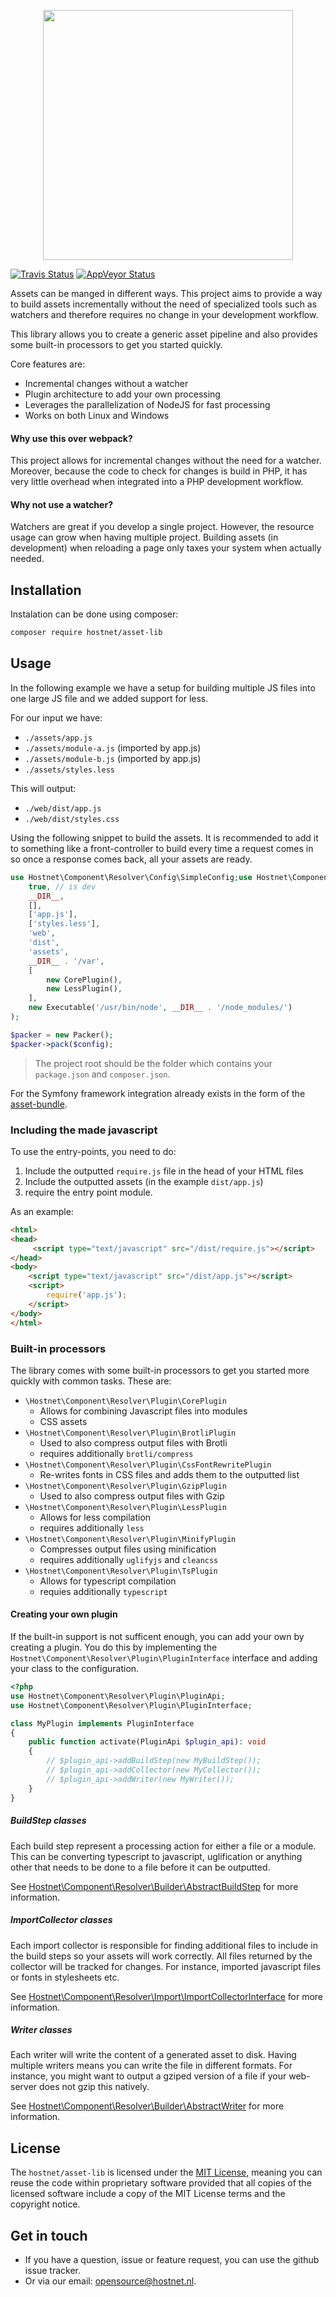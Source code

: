 <p align="center"><a href="http://www.hostnet.nl" target="_blank">
    <img width="400" src="https://www.hostnet.nl/images/hostnet.svg">
</a></p>

[![Travis Status](https://travis-ci.org/hostnet/asset-lib.svg?branch=master)](https://travis-ci.org/hostnet/asset-lib)
[![AppVeyor Status](https://ci.appveyor.com/api/projects/status/github/hostnet/asset-lib?svg=true)](https://ci.appveyor.com/project/yannickl88/asset-lib)

Assets can be manged in different ways. This project aims to provide a way to build assets incrementally without the need of specialized tools such as watchers and therefore requires no change in your development workflow.

This library allows you to create a generic asset pipeline and also provides some built-in processors to get you started quickly.

Core features are:
 - Incremental changes without a watcher
 - Plugin architecture to add your own processing
 - Leverages the parallelization of NodeJS for fast processing
 - Works on both Linux and Windows
 
#### Why use this over webpack?
This project allows for incremental changes without the need for a watcher. Moreover, because the code to check for changes is build in PHP, it has very little overhead when integrated into a PHP development workflow.

#### Why not use a watcher?
Watchers are great if you develop a single project. However, the resource usage can grow when having multiple project. Building assets (in development) when reloading a page only taxes your system when actually needed.

Installation
------------
Instalation can be done using composer:
```bash
composer require hostnet/asset-lib
```

Usage
------------
In the following example we have a setup for building multiple JS files into one large JS file and we added support for less.

For our input we have: 
- `./assets/app.js`
- `./assets/module-a.js` (imported by app.js)
- `./assets/module-b.js` (imported by app.js)
- `./assets/styles.less`

This will output:
- `./web/dist/app.js`
- `./web/dist/styles.css`

Using the following snippet to build the assets. It is recommended to add it to something like a front-controller to build every time a request comes in so once a response comes back, all your assets are ready.

```php
use Hostnet\Component\Resolver\Config\SimpleConfig;use Hostnet\Component\Resolver\Import\Nodejs\Executable;use Hostnet\Component\Resolver\Packer;use Hostnet\Component\Resolver\Plugin\CorePlugin;use Hostnet\Component\Resolver\Plugin\LessPlugin;$config = new SimpleConfig(
    true, // is dev
    __DIR__,
    [],
    ['app.js'],
    ['styles.less'],
    'web',
    'dist',
    'assets',
    __DIR__ . '/var',
    [
        new CorePlugin(),
        new LessPlugin(),
    ],
    new Executable('/usr/bin/node', __DIR__ . '/node_modules/')
);

$packer = new Packer();
$packer->pack($config);
```
> The project root should be the folder which contains your `package.json` and `composer.json`.

For the Symfony framework integration already exists in the form of the [asset-bundle](https://github.com/hostnet/asset-bundle).

### Including the made javascript
To use the entry-points, you need to do:
1. Include the outputted `require.js` file in the head of your HTML files
2. Include the outputted assets (in the example `dist/app.js`)
3. require the entry point module.

As an example:
```html
<html>
<head>
     <script type="text/javascript" src="/dist/require.js"></script>
</head>
<body>
    <script type="text/javascript" src="/dist/app.js"></script>
    <script>
        require('app.js');
    </script>
</body>
</html>
```

### Built-in processors
The library comes with some built-in processors to get you started more quickly with common tasks. These are:
* `\Hostnet\Component\Resolver\Plugin\CorePlugin`
  * Allows for combining Javascript files into modules
  * CSS assets
* `\Hostnet\Component\Resolver\Plugin\BrotliPlugin`
  * Used to also compress output files with Brotli
  * requires additionally `brotli/compress` 
* `\Hostnet\Component\Resolver\Plugin\CssFontRewritePlugin`
  * Re-writes fonts in CSS files and adds them to the outputted list
* `\Hostnet\Component\Resolver\Plugin\GzipPlugin`
  * Used to also compress output files with Gzip
* `\Hostnet\Component\Resolver\Plugin\LessPlugin`
  * Allows for less compilation
  * requires additionally `less` 
* `\Hostnet\Component\Resolver\Plugin\MinifyPlugin`
  * Compresses output files using minification
  * requires additionally `uglifyjs` and `cleancss` 
* `\Hostnet\Component\Resolver\Plugin\TsPlugin`
  * Allows for typescript compilation
  * requies additionally `typescript`

#### Creating your own plugin
If the built-in support is not sufficent enough, you can add your own by creating a plugin. You do this by implementing the `Hostnet\Component\Resolver\Plugin\PluginInterface` interface and adding your class to the configuration.

```php
<?php
use Hostnet\Component\Resolver\Plugin\PluginApi;
use Hostnet\Component\Resolver\Plugin\PluginInterface;

class MyPlugin implements PluginInterface
{
    public function activate(PluginApi $plugin_api): void
    {
        // $plugin_api->addBuildStep(new MyBuildStep());
        // $plugin_api->addCollector(new MyCollector());
        // $plugin_api->addWriter(new MyWriter());
    }
}
```

##### BuildStep classes 
Each build step represent a processing action for either a file or a module. This can be converting typescript to javascript, uglification or anything other that needs to be done to a file before it can be outputted.

See [Hostnet\Component\Resolver\Builder\AbstractBuildStep](https://github.com/hostnet/asset-lib/blob/master/src/Builder/AbstractBuildStep.php) for more information.

##### ImportCollector classes 
Each import collector is responsible for finding additional files to include in the build steps so your assets will work correctly. All files returned by the collector will be tracked for changes. For instance, imported javascript files or fonts in stylesheets etc.

See [Hostnet\Component\Resolver\Import\ImportCollectorInterface](https://github.com/hostnet/asset-lib/blob/master/src/Import/ImportCollectorInterface.php) for more information.

##### Writer classes 
Each writer will write the content of a generated asset to disk. Having multiple writers means you can write the file in different formats. For instance, you might want to output a gziped version of a file if your web-server does not gzip this natively.

See [Hostnet\Component\Resolver\Builder\AbstractWriter](https://github.com/hostnet/asset-lib/blob/master/src/Builder/AbstractWriter.php) for more information.

License
-------------
The `hostnet/asset-lib` is licensed under the [MIT License](https://github.com/hostnet/form-handler-bundle/blob/master/LICENSE), meaning you can reuse the code within proprietary software provided that all copies of the licensed software include a copy of the MIT License terms and the copyright notice.

Get in touch
------------
 * If you have a question, issue or feature request, you can use the github issue tracker.
 * Or via our email: opensource@hostnet.nl.

